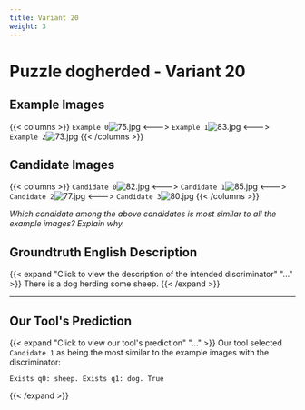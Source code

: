 ```yaml
---
title: Variant 20
weight: 3
---
```


# Puzzle dogherded - Variant 20

## Example Images
{{< columns >}}
`Example 0`![75.jpg](/natscene_data/images/75.jpg)
<--->
`Example 1`![83.jpg](/natscene_data/images/83.jpg)
<--->
`Example 2`![73.jpg](/natscene_data/images/73.jpg)
{{< /columns >}}

## Candidate Images
{{< columns >}}
`Candidate 0`![82.jpg](/natscene_data/images/82.jpg)
<--->
`Candidate 1`![85.jpg](/natscene_data/images/85.jpg)
<--->
`Candidate 2`![77.jpg](/natscene_data/images/77.jpg)
<--->
`Candidate 3`![80.jpg](/natscene_data/images/80.jpg)
{{< /columns >}}

*Which candidate among the above candidates is most similar to all the example images? Explain why.*

## Groundtruth English Description

{{< expand "Click to view the description of the intended discriminator" "..." >}}
There is a dog herding some sheep.
{{< /expand >}}

---



## Our Tool's Prediction

{{< expand "Click to view our tool's prediction" "..." >}}
Our tool selected `Candidate 1` as being the most similar to the example images with the discriminator:
```plaintext
Exists q0: sheep. Exists q1: dog. True
```
{{< /expand >}}
